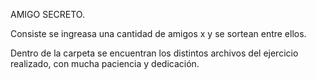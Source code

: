 AMIGO SECRETO.

Consiste se ingreasa una cantidad de amigos x y se sortean entre ellos.

Dentro de la carpeta se encuentran los distintos archivos del ejercicio realizado, con mucha paciencia y dedicación.
